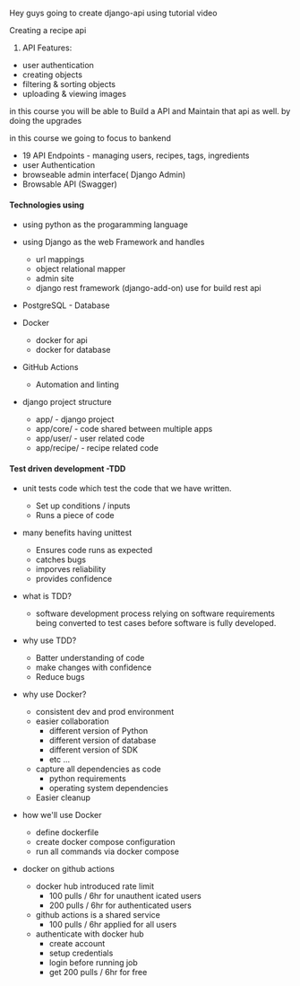 Hey guys going to create django-api using tutorial video 

Creating a recipe api

1. API Features:
* user authentication
* creating objects
* filtering & sorting objects
* uploading & viewing images

in this course you will be able to Build a API and Maintain that api as well.
by doing the upgrades

in this course we going to focus to bankend
* 19 API Endpoints - managing users, recipes, tags, ingredients
* user Authentication
* browseable admin interface( Django Admin)
* Browsable API (Swagger)

#### Technologies using 

* using python as the progaramming language
* using Django as the web Framework and handles 
    * url mappings 
    * object relational mapper
    * admin site
    * django rest framework (django-add-on) use for build rest api
* PostgreSQL - Database
* Docker 
    * docker for api 
    * docker for database
* GitHub Actions
    * Automation and linting

* django project structure
    * app/ - django project
    * app/core/ - code shared between multiple apps
    * app/user/ - user related code
    * app/recipe/ - recipe related code

#### Test driven development -TDD

* unit tests code which test the code that we have written.
    * Set up conditions / inputs
    * Runs a piece of code

* many benefits having unittest    
    * Ensures code runs as expected
    * catches bugs
    * imporves reliability
    * provides confidence

* what is TDD?
    * software development process relying on software requirements being converted 
    to test cases before software is fully developed.

* why use TDD?
    * Batter understanding of code
    * make changes with confidence
    * Reduce bugs

* why use Docker?
    * consistent dev and prod environment
    * easier collaboration
        * different version of Python
        * different version of database
        * different version of SDK
        * etc ...
    * capture all dependencies as code
        * python requirements
        * operating system dependencies
    * Easier cleanup

* how we'll use Docker
    * define dockerfile
    * create docker compose configuration
    * run all commands via docker compose

* docker on github actions
    * docker hub introduced rate limit
        * 100 pulls / 6hr for unauthent icated users
        * 200 pulls / 6hr for authenticated users
    * github actions is a shared service
        * 100 pulls / 6hr applied for all users
    * authenticate with docker hub
        * create account
        * setup credentials
        * login before running job
        * get 200 pulls / 6hr for free

